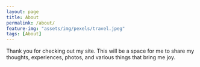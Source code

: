 ```yaml
---
layout: page
title: About
permalink: /about/
feature-img: "assets/img/pexels/travel.jpeg"
tags: [About]
---
```


Thank you for checking out my site. This will be a space for me to share my thoughts, experiences, photos, and various things that bring me joy. 
 
